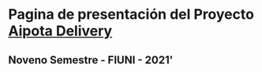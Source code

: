 # Pagina de presentaci&oacute;n del Proyecto [Aipota Delivery](https://danielvelazquezl.github.io/aipota-delivery/)
## Noveno Semestre - FIUNI - 2021'